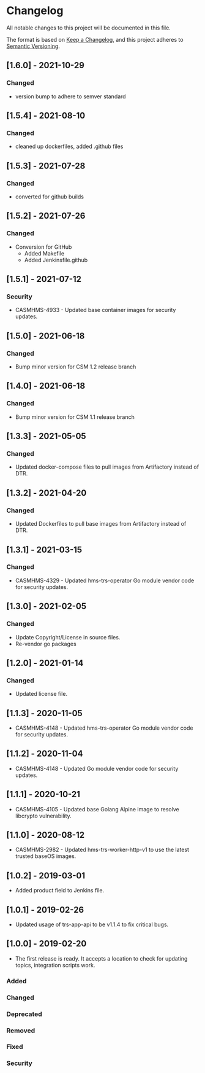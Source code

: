 # Changelog

All notable changes to this project will be documented in this file.

The format is based on [Keep a Changelog](https://keepachangelog.com/en/1.0.0/),
and this project adheres to [Semantic Versioning](https://semver.org/spec/v2.0.0.html).


## [1.6.0] - 2021-10-29

### Changed

- version bump to adhere to semver standard 

## [1.5.4] - 2021-08-10

### Changed

- cleaned up dockerfiles, added .github files

## [1.5.3] - 2021-07-28

### Changed

- converted for github builds


## [1.5.2] - 2021-07-26

### Changed

- Conversion for GitHub
    - Added Makefile
    - Added Jenkinsfile.github

## [1.5.1] - 2021-07-12

### Security

- CASMHMS-4933 - Updated base container images for security updates.

## [1.5.0] - 2021-06-18

### Changed

- Bump minor version for CSM 1.2 release branch

## [1.4.0] - 2021-06-18

### Changed

- Bump minor version for CSM 1.1 release branch

## [1.3.3] - 2021-05-05

### Changed

- Updated docker-compose files to pull images from Artifactory instead of DTR.

## [1.3.2] - 2021-04-20

### Changed

- Updated Dockerfiles to pull base images from Artifactory instead of DTR.

## [1.3.1] - 2021-03-15

### Changed

- CASMHMS-4329 - Updated hms-trs-operator Go module vendor code for security updates.

## [1.3.0] - 2021-02-05

### Changed

- Update Copyright/License in source files.
- Re-vendor go packages

## [1.2.0] - 2021-01-14

### Changed

- Updated license file.

## [1.1.3] - 2020-11-05

- CASMHMS-4148 - Updated hms-trs-operator Go module vendor code for security updates.

## [1.1.2] - 2020-11-04

- CASMHMS-4148 - Updated Go module vendor code for security updates.

## [1.1.1] - 2020-10-21

- CASMHMS-4105 - Updated base Golang Alpine image to resolve libcrypto vulnerability.

## [1.1.0] - 2020-08-12

- CASMHMS-2982 - Updated hms-trs-worker-http-v1 to use the latest trusted baseOS images.

## [1.0.2] - 2019-03-01

- Added product field to Jenkins file.

## [1.0.1] - 2019-02-26

- Updated usage of trs-app-api to be v1.1.4 to fix critical bugs. 

## [1.0.0] - 2019-02-20

- The first release is ready.  It accepts a location to check for updating topics, integration scripts work. 

### Added

### Changed

### Deprecated

### Removed

### Fixed

### Security

